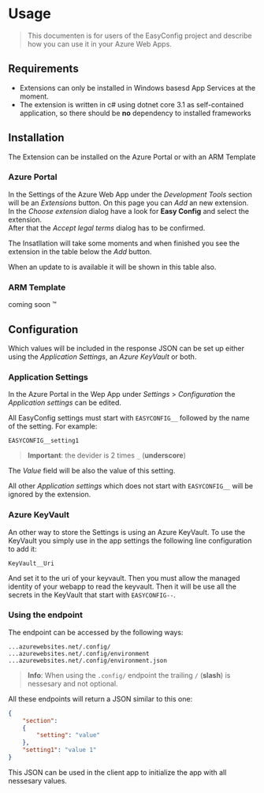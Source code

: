 # Usage

> This documenten is for users of the EasyConfig project and describe how you can use it in your Azure Web Apps.

## Requirements

- Extensions can only be installed in Windows basesd App Services at the moment.
- The extension is written in c# using dotnet core 3.1 as self-contained application, so there should be **no** dependency to installed frameworks

## Installation

The Extension can be installed on the Azure Portal or with an ARM Template

### Azure Portal

In the Settings of the Azure Web App under the *Development Tools* section will be an *Extensions* button. On this page you can *Add* an new extension.  
In the *Choose extension* dialog have a look for **Easy Config** and select the extension.  
After that the *Accept legal terms* dialog has to be confirmed.

The Insatllation will take some moments and when finished you see the extension in the table below the *Add* button.

When an update to is available it will be shown in this table also.

### ARM Template

coming soon &trade;

## Configuration

Which values will be included in the response JSON can be set up either using the *Application Settings*, an *Azure KeyVault* or both.

### Application Settings

In the Azure Portal in the Wep App under *Settings* > *Configuration* the *Application settings* can be edited.

All EasyConfig settings must start with `EASYCONFIG__` followed by the name of the setting. For example:

```
EASYCONFIG__setting1
```

> **Important**: the devider is 2 times `_` (**underscore**)

The *Value* field will be also the value of this setting.

All other *Application settings* which does not start with `EASYCONFIG__` will be ignored by the extension.

### Azure KeyVault

An other way to store the Settings is using an Azure KeyVault.
To use the KeyVault you simply use in the app settings the following line configuration to add it:

```
KeyVault__Uri
```

And set it to the uri of your keyvault. Then you must allow the managed identity of your webapp to read the keyvault.
Then it will be use all the secrets in the KeyVault that start with `EASYCONFIG--`.

### Using the endpoint

The endpoint can be accessed by the following ways:

```
...azurewebsites.net/.config/
...azurewebsites.net/.config/environment
...azurewebsites.net/.config/environment.json
```

> **Info**: When using the `.config/` endpoint the trailing `/` (**slash**) is nessesary and not optional.

All these endpoints will return a JSON similar to this one:

```json
{
    "section":
    {
        "setting": "value"
    },
    "setting1": "value 1"
}
```

This JSON can be used in the client app to initialize the app with all nessesary values.
